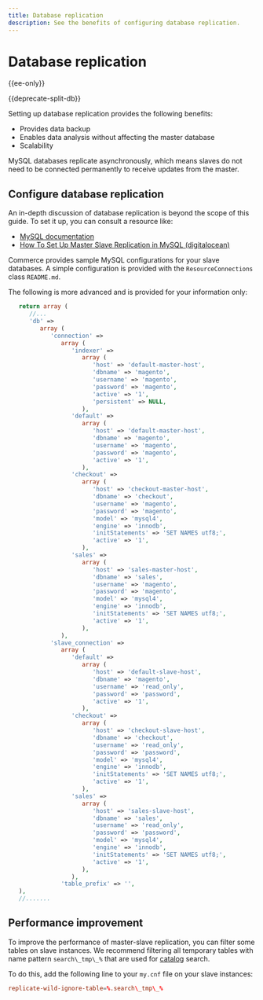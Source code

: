 ```yaml
---
title: Database replication
description: See the benefits of configuring database replication.
---
```


# Database replication

{{ee-only}}

{{deprecate-split-db}}

Setting up database replication provides the following benefits:

- Provides data backup
- Enables data analysis without affecting the master database
- Scalability

MySQL databases replicate asynchronously, which means slaves do not need to be connected permanently to receive updates from the master.

## Configure database replication

An in-depth discussion of database replication is beyond the scope of this guide. To set it up, you can consult a resource like:

- [MySQL documentation](https://dev.mysql.com/doc/refman/5.6/en/replication.html)
- [How To Set Up Master Slave Replication in MySQL (digitalocean)](https://www.digitalocean.com/community/tutorials/how-to-set-up-replication-in-mysql)

Commerce provides sample MySQL configurations for your slave databases. A simple configuration is provided with the `ResourceConnections` class `README.md`.

The following is more advanced and is provided for your information only:

```php
   return array (
      //...
      'db' =>
         array (
            'connection' =>
               array (
                  'indexer' =>
                     array (
                        'host' => 'default-master-host',
                        'dbname' => 'magento',
                        'username' => 'magento',
                        'password' => 'magento',
                        'active' => '1',
                        'persistent' => NULL,
                     ),
                  'default' =>
                     array (
                        'host' => 'default-master-host',
                        'dbname' => 'magento',
                        'username' => 'magento',
                        'password' => 'magento',
                        'active' => '1',
                     ),
                  'checkout' =>
                     array (
                        'host' => 'checkout-master-host',
                        'dbname' => 'checkout',
                        'username' => 'magento',
                        'password' => 'magento',
                        'model' => 'mysql4',
                        'engine' => 'innodb',
                        'initStatements' => 'SET NAMES utf8;',
                        'active' => '1',
                     ),
                  'sales' =>
                     array (
                        'host' => 'sales-master-host',
                        'dbname' => 'sales',
                        'username' => 'magento',
                        'password' => 'magento',
                        'model' => 'mysql4',
                        'engine' => 'innodb',
                        'initStatements' => 'SET NAMES utf8;',
                        'active' => '1',
                     ),
               ),
            'slave_connection' =>
               array (
                  'default' =>
                     array (
                        'host' => 'default-slave-host',
                        'dbname' => 'magento',
                        'username' => 'read_only',
                        'password' => 'password',
                        'active' => '1',
                     ),
                  'checkout' =>
                     array (
                        'host' => 'checkout-slave-host',
                        'dbname' => 'checkout',
                        'username' => 'read_only',
                        'password' => 'password',
                        'model' => 'mysql4',
                        'engine' => 'innodb',
                        'initStatements' => 'SET NAMES utf8;',
                        'active' => '1',
                     ),
                  'sales' =>
                     array (
                        'host' => 'sales-slave-host',
                        'dbname' => 'sales',
                        'username' => 'read_only',
                        'password' => 'password',
                        'model' => 'mysql4',
                        'engine' => 'innodb',
                        'initStatements' => 'SET NAMES utf8;',
                        'active' => '1',
                     ),
                  ),
               'table_prefix' => '',
   ),
   //.......
```

## Performance improvement

To improve the performance of master-slave replication, you can filter some tables on slave instances. We recommend filtering all temporary tables with name pattern `search\_tmp\_%` that are used for [catalog](https://glossary.magento.com/catalog) search.

To do this, add the following line to your `my.cnf` file on your slave instances:

   ```conf
   replicate-wild-ignore-table=%.search\_tmp\_%
   ```
